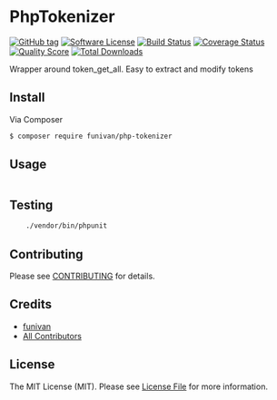 # PhpTokenizer

[![GitHub tag](https://img.shields.io/github/tag/funivan/PhpTokenizer.svg?style=flat-square)](https://github.com/funivan/PhpTokenizer/tags)
[![Software License](https://img.shields.io/badge/license-MIT-brightgreen.svg?style=flat-square)](LICENSE.md)
[![Build Status](https://img.shields.io/travis/funivan/PhpTokenizer/master.svg?style=flat-square)](https://travis-ci.org/funivan/PhpTokenizer)
[![Coverage Status](https://img.shields.io/scrutinizer/coverage/g/funivan/PhpTokenizer.svg?style=flat-square)](https://scrutinizer-ci.com/g/funivan/PhpTokenizer/code-structure)
[![Quality Score](https://img.shields.io/scrutinizer/g/funivan/PhpTokenizer.svg?style=flat-square)](https://scrutinizer-ci.com/g/funivan/PhpTokenizer)
[![Total Downloads](https://img.shields.io/packagist/dt/funivan/php-tokenizer.svg?style=flat-square)](https://packagist.org/packages/funivan/php-tokenizer)

Wrapper around token_get_all. Easy to extract and modify tokens

## Install

Via Composer

``` bash
$ composer require funivan/php-tokenizer
```

## Usage

``` php

```

## Testing

``` bash
    ./vendor/bin/phpunit
```

## Contributing

Please see [CONTRIBUTING](https://github.com/funivan/PhpTokenizer/blob/master/CONTRIBUTING.md) for details.

## Credits

- [funivan](https://github.com/funivan)
- [All Contributors](https://github.com/funivan/PhpTokenizer/contributors)

## License

The MIT License (MIT). Please see [License File](LICENSE.md) for more information.
